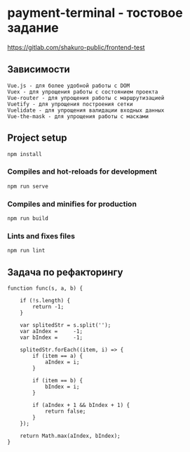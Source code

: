 # payment-terminal - тостовое задание
https://gitlab.com/shakuro-public/frontend-test

## Зависимости
```
Vue.js - для более удобной работы с DOM
Vuex - для упрощения работы с состоянием проекта
Vue-router - для упрощения работы с маршрутизацией
Vuetify - для упрощения построения сетки 
Vuelidate - для упрощения валидации входных данных
Vue-the-mask - для упрощения работы с масками 
```

## Project setup
```
npm install
```

### Compiles and hot-reloads for development
```
npm run serve
```

### Compiles and minifies for production
```
npm run build
```

### Lints and fixes files
```
npm run lint
```

## Задача по рефакторингу
```
function func(s, a, b) {

	if (!s.length) {
		return -1;
	}
	
    var splitedStr = s.split('');
	var aIndex =     -1;
	var bIndex =     -1;

	splitedStr.forEach((item, i) => {
	    if (item == a) {
	    	aIndex = i;
    	}

	    if (item == b) {
	    	bIndex = i;
    	}

        if (aIndex + 1 && bIndex + 1) {
            return false;
        }
	});
	
    return Math.max(aIndex, bIndex);
}
```
